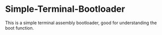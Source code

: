 # Simple-Terminal-Bootloader
This is a simple terminal assembly bootloader, good for understanding the boot function.
